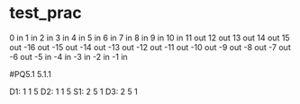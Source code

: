 # test_prac

0 in
1 in
2 in
3 in
4 in
5 in
6 in
7 in
8 in
9 in
10 in
11 out
12 out
13 out
14 out
15 out
-16 out
-15 out
-14 out
-13 out
-12 out
-11 out
-10 out
-9 out
-8 out
-7 out
-6 out
-5 in
-4 in
-3 in
-2 in
-1 in


#PQ5.1
5.1.1



D1: 1 1 5
D2: 1 1 5
S1: 2 5 1
D3: 2 5 1
